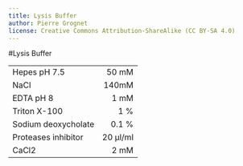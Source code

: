 ```yaml
---
title: Lysis Buffer
author: Pierre Grognet
license: Creative Commons Attribution-ShareAlike (CC BY-SA 4.0)
---
```


#Lysis Buffer

|          |    |
| ------------- | -----:|
|Hepes pH 7.5   |  50 mM |
|NaCl           |    140mM |
|EDTA pH 8 |     1 mM |
|Triton X-100|1 % |
|Sodium deoxycholate|0.1 %|
|Proteases inhibitor| 20 µl/ml|
|CaCl2| 2 mM|